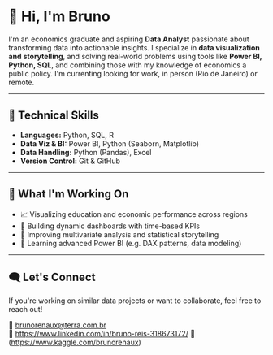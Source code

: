 # 👋 Hi, I'm Bruno

I'm an economics graduate and aspiring **Data Analyst** passionate about transforming data into actionable insights. I specialize in **data visualization and storytelling**, and solving real-world problems using tools like **Power BI, Python, SQL**, and combining those with my knowledge of economics a public policy.
I'm currenting looking for work, in person (Rio de Janeiro) or remote.

---

## 🔧 Technical Skills

- **Languages:** Python, SQL, R
- **Data Viz & BI:** Power BI, Python (Seaborn, Matplotlib)
- **Data Handling:** Python (Pandas), Excel
- **Version Control:** Git & GitHub

---

## 🧠 What I'm Working On

- 📈 Visualizing education and economic performance across regions  
- 🔎 Building dynamic dashboards with time-based KPIs  
- 🎯 Improving multivariate analysis and statistical storytelling  
- 🧪 Learning advanced Power BI (e.g. DAX patterns, data modeling)

---

## 🗨 Let's Connect

If you're working on similar data projects or want to collaborate, feel free to reach out!

📧 brunorenaux@terra.com.br  
🔗 https://www.linkedin.com/in/bruno-reis-318673172/
📁 (https://www.kaggle.com/brunorenaux)
